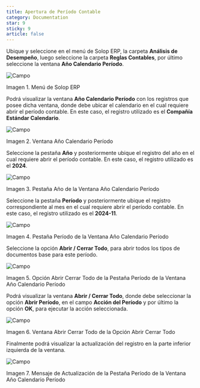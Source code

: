 ```yaml
---
title: Apertura de Período Contable
category: Documentation
star: 9
sticky: 9
article: false
---
```


Ubique y seleccione en el menú de Solop ERP, la carpeta **Análisis de Desempeño**, luego seleccione la carpeta **Reglas Contables**, por último seleccione la ventana **Año Calendario Período**.

![Campo](/assets/img/docs/accounting-management/acm-accounting-image486.png)

Imagen 1. Menú de Solop ERP

Podrá visualizar la ventana **Año Calendario Período** con los registros que posee dicha ventana, donde debe ubicar el calendario en el cual requiere abrir el período contable. En este caso, el registro utilizado es el **Compañía Estándar Calendario**.

![Campo](/assets/img/docs/accounting-management/acm-accounting-image487.png)

Imagen 2. Ventana Año Calendario Período

Seleccione la pestaña **Año** y posteriormente ubique el registro del año en el cual requiere abrir el período contable. En este caso, el registro utilizado es el **2024**.

![Campo](/assets/img/docs/accounting-management/acm-accounting-image488.png)

Imagen 3. Pestaña Año de la Ventana Año Calendario Período

Seleccione la pestaña **Período** y posteriormente ubique el registro correspondiente al mes en el cual requiere abrir el período contable. En este caso, el registro utilizado es el **2024-11**.

![Campo](/assets/img/docs/accounting-management/acm-accounting-image489.png)

Imagen 4. Pestaña Período de la Ventana Año Calendario Período

Seleccione la opción **Abrir / Cerrar Todo**, para abrir todos los tipos de documentos base para este período.

![Campo](/assets/img/docs/accounting-management/acm-accounting-image490.png)

Imagen 5. Opción Abrir Cerrar Todo de la Pestaña Período de la Ventana Año Calendario Período

Podrá visualizar la ventana **Abrir / Cerrar Todo**, donde debe seleccionar la opción **Abrir Período**, en el campo **Acción del Período** y por último la opción **OK**, para ejecutar la acción seleccionada.

![Campo](/assets/img/docs/accounting-management/acm-accounting-image491.png)

Imagen 6. Ventana Abrir Cerrar Todo de la Opción Abrir Cerrar Todo

Finalmente podrá visualizar la actualización del registro en la parte inferior izquierda de la ventana.

![Campo](/assets/img/docs/accounting-management/acm-accounting-image492.png)

Imagen 7. Mensaje de Actualización de la Pestaña Período de la Ventana Año Calendario Período
